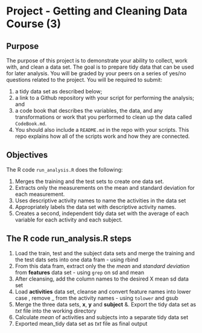 Project - Getting and Cleaning Data Course  (3) 
========================================================

Purpose 
-----------------
The purpose of this project is to demonstrate your ability to collect, work with, and clean a data set. The goal is to prepare tidy data that can be used for later analysis. You will be graded by your peers on a series of yes/no questions related to the project. You will be required to submit:

1. a tidy data set as described below;
2. a link to a Github repository with your script for performing the analysis; and 
3. a code book that describes the variables, the data, and any transformations or work that you performed to clean up the data called ``CodeBook.md``. 
4. You should also include a ``README.md`` in the repo with your scripts. This repo explains how all of the scripts work and how they are connected.  

Objectives
-----------------
The R code `run_analysis.R` does the following:

1. Merges the training and the test sets to create one data set.
2. Extracts only the measurements on the mean and standard deviation for each measurement. 
3. Uses descriptive activity names to name the activities in the data set
4. Appropriately labels the data set with descriptive activity names. 
5. Creates a second, independent tidy data set with the average of each variable for each activity and each subject. 

The R code run_analysis.R steps
-----------------
1. Load the train, test and the subject data sets and merge the training and the test dats sets into one data fram -  using rbind
3. From this data fram, extract only the the *mean* and *standard deviation* from **features** data set - using `grep` on sd and mean
4. After cleansing, add the column names to the desired X mean sd data set
5. Load **activities** data set, cleanse and convert feature names into lower case , remove _ from the activity names - using `tolower` and gsub
6. Merge the three data sets, **x**, **y** and **subject**
&. Export the tidy data set as *txt* file into the working directory
7. Calculate *mean* of activities and subjects into a separate tidy data set
8. Exported mean_tidy data set as *txt* file as final output
